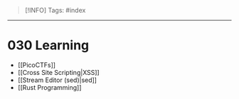 > [!INFO]
> Tags: #index

----
# 030 Learning
- [[PicoCTFs]]
- [[Cross Site Scripting|XSS]]
- [[Stream Editor (sed)|sed]]
- [[Rust Programming]]